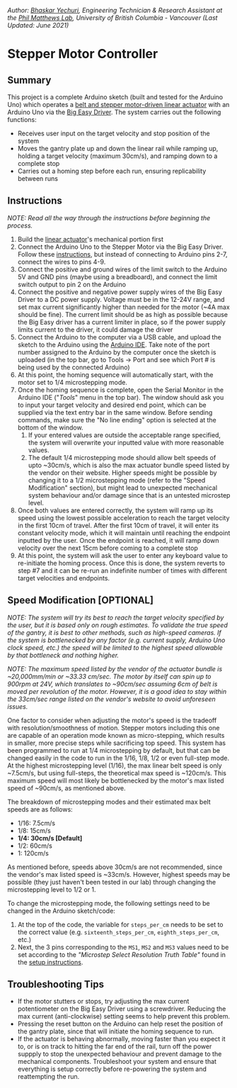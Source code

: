 _Author: [Bhaskar Yechuri](bhaskar.yechuri@gmail.com), Engineering Technician & Research Assistant at the [Phil Matthews Lab](http://www.matthewslab.zoology.ubc.ca/index.html), University of British Columbia - Vancouver (Last Updated: June 2021)_


# Stepper Motor Controller

## Summary

This project is a complete Arduino sketch (built and tested for the Arduino Uno) which operates a [belt and stepper motor-driven linear actuator](https://openbuildspartstore.com/v-slot-nema-17-linear-actuator-bundle-belt-driven/) with an Arduino Uno via the [Big Easy Driver](https://www.sparkfun.com/products/12859). The system carries out the following functions:

* Receives user input on the target velocity and stop position of the system
* Moves the gantry plate up and down the linear rail while ramping up, holding a target velocity (maximum 30cm/s), and ramping down to a complete stop
* Carries out a homing step before each run, ensuring replicability between runs


## Instructions

_NOTE: Read all the way through the instructions before beginning the process._

1. Build the [linear actuator](https://openbuildspartstore.com/v-slot-nema-17-linear-actuator-bundle-belt-driven/)'s mechanical portion first 
2. Connect the Arduino Uno to the Stepper Motor via the Big Easy Driver. Follow these [instructions](https://learn.sparkfun.com/tutorials/big-easy-driver-hookup-guide?_ga=2.116967247.876811756.1622225245-1078570728.1616535972), but instead of connecting to Arduino pins 2-7, connect the wires to pins 4-9.
3. Connect the positive and ground wires of the limit switch to the Arduino 5V and GND pins (maybe using a breadboard), and connect the limit switch output to pin 2 on the Arduino
4. Connect the positive and negative power supply wires of the Big Easy Driver to a DC power supply. Voltage must be in the 12-24V range, and set max current significantly higher than needed for the motor (~4A max should be fine). The current limit should be as high as possible because the Big Easy driver has a current limiter in place, so if the power supply limits current to the driver, it could damage the driver
5. Connect the Arduino to the computer via a USB cable, and upload the sketch to the Arduino using the [Arduino IDE](https://www.arduino.cc/en/software). Take note of the port number assigned to the Arduino by the computer once the sketch is uploaded (in the top bar, go to Tools -> Port and see which Port # is being used by the connected Arduino)
6. At this point, the homing sequence will automatically start, with the motor set to 1/4 microstepping mode. 
7. Once the homing sequence is complete, open the Serial Monitor in the Arduino IDE ("_Tools_" menu in the top bar). The window should ask you to input your target velocity and desired end point, which can be supplied via the text entry bar in the same window. Before sending commands, make sure the "No line ending" option is selected at the bottom of the window.
    1. If your entered values are outside the acceptable range specified, the system will overwrite your inputted value with more reasonable values.
    2. The default 1/4 microstepping mode should allow belt speeds of upto ~30cm/s, which is also the max actuator bundle speed listed by the vendor on their website. Higher speeds might be possible by changing it to a 1/2 microstepping mode (refer to the "Speed Modification" section), but might lead to unexpected mechanical system behaviour and/or damage since that is an untested microstep level.
7. Once both values are entered correctly, the system will ramp up its speed using the lowest possible acceleration to reach the target velocity in the first 10cm of travel. After the first 10cm of travel, it will enter its constant velocity mode, which it will maintain until reaching the endpoint inputted by the user. Once the endpoint is reached, it will ramp down velocity over the next 15cm before coming to a complete stop
8. At this point, the system will ask the user to enter any keyboard value to re-initiate the homing process. Once this is done, the system reverts to step #7 and it can be re-run an indefinite number of times with different target velocities and endpoints.

## Speed Modification [OPTIONAL]

_NOTE: The system will try its best to reach the target velocity specified by the user, but it is based only on rough estimates. To validate the true speed of the gantry, it is best to other methods, such as high-speed cameras. If the system is bottlenecked by any factor (e.g. current supply, Arduino Uno clock speed, etc.) the speed will be limited to the highest speed allowable by that bottleneck and nothing higher._

_NOTE: The maximum speed listed by the vendor of the actuator bundle is ~20,000mm/min or ~33.33 cm/sec. The motor by itself can spin up to 900rpm at 24V, which translates to ~90cm/sec assuming 6cm of belt is moved per revolution of the motor. However, it is a good idea to stay within the 33cm/sec range listed on the vendor's website to avoid unforeseen issues._


One factor to consider when adjusting the motor's speed is the tradeoff with resolution/smoothness of motion. Stepper motors including this one are capable of an operation mode known as micro-stepping, which results in smaller, more precise steps while sacrificing top speed. This system has been programmed to run at 1/4 microstepping by default, but that can be changed easily in the code to run in the 1/16, 1/8, 1/2 or even full-step mode. At the highest microstepping level (1/16), the max linear belt speed is only ~7.5cm/s, but using full-steps, the theoretical max speed is ~120cm/s. This maximum speed will most likely be bottlenecked by the motor's max listed speed of ~90cm/s, as mentioned above. 

The breakdown of microstepping modes and their estimated max belt speeds are as follows:
* 1/16: 7.5cm/s
* 1/8: 15cm/s
* **1/4: 30cm/s [Default]**
* 1/2: 60cm/s
* 1: 120cm/s

As mentioned before, speeds above 30cm/s are not recommended, since the vendor's max listed speed is ~33cm/s. However, highest speeds may be possible (they just haven't been tested in our lab) through changing the microstepping level to 1/2 or 1.

To change the microstepping mode, the following settings need to be changed in the Arduino sketch/code:
1. At the top of the code, the variable for `steps_per_cm` needs to be set to the correct value (e.g. `sixteenth_steps_per_cm`, `eighth_steps_per_cm`, etc.)
2. Next, the 3 pins corresponding to the `MS1`, `MS2` and `MS3` values need to be set according to the _"Microstep Select Resolution Truth Table"_ found in the [setup instructions](https://learn.sparkfun.com/tutorials/big-easy-driver-hookup-guide?_ga=2.116967247.876811756.1622225245-1078570728.1616535972).

## Troubleshooting Tips

* If the motor stutters or stops, try adjusting the max current potentiometer on the Big Easy Driver using a screwdriver. Reducing the max current (anti-clockwise) setting seems to help prevent this problem. 
* Pressing the reset button on the Arduino can help reset the position of the gantry plate, since that will initiate the homing sequence to run.
* If the actuator is behaving abnormally, moving faster than you expect it to, or is on track to hitting the far end of the rail, turn off the power suppply to stop the unexpected behaviour and prevent damage to the mechanical components. Troubleshoot your system and ensure that everything is setup correctly before re-powering the system and reattempting the run. 
